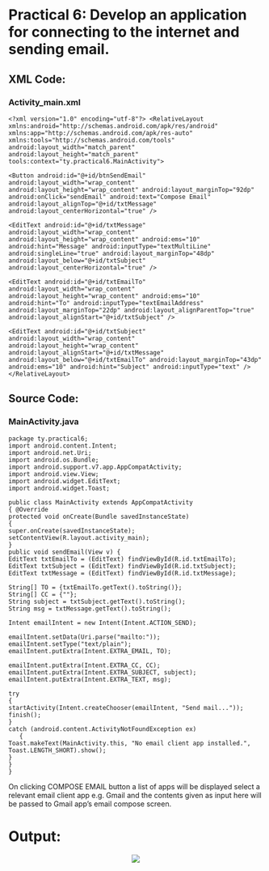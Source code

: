 # Practical 6: Develop an application for connecting to the internet and sending email. 

## XML Code: 
### Activity_main.xml

    <?xml version="1.0" encoding="utf-8"?> <RelativeLayout xmlns:android="http://schemas.android.com/apk/res/android" xmlns:app="http://schemas.android.com/apk/res-auto" xmlns:tools="http://schemas.android.com/tools" android:layout_width="match_parent" android:layout_height="match_parent" tools:context="ty.practical6.MainActivity">

    <Button android:id="@+id/btnSendEmail" android:layout_width="wrap_content" android:layout_height="wrap_content" android:layout_marginTop="92dp" android:onClick="sendEmail" android:text="Compose Email" android:layout_alignTop="@+id/txtMessage" android:layout_centerHorizontal="true" />

    <EditText android:id="@+id/txtMessage" android:layout_width="wrap_content" android:layout_height="wrap_content" android:ems="10" android:hint="Message" android:inputType="textMultiLine" android:singleLine="true" android:layout_marginTop="48dp" android:layout_below="@+id/txtSubject"
    android:layout_centerHorizontal="true" />

    <EditText android:id="@+id/txtEmailTo" android:layout_width="wrap_content" android:layout_height="wrap_content" android:ems="10" android:hint="To" android:inputType="textEmailAddress" android:layout_marginTop="22dp" android:layout_alignParentTop="true" android:layout_alignStart="@+id/txtSubject" />

    <EditText android:id="@+id/txtSubject" android:layout_width="wrap_content" android:layout_height="wrap_content" android:layout_alignStart="@+id/txtMessage" android:layout_below="@+id/txtEmailTo" android:layout_marginTop="43dp" android:ems="10" android:hint="Subject" android:inputType="text" /> 
    </RelativeLayout>


## Source Code: 
### MainActivity.java

    package ty.practical6; 
    import android.content.Intent; 
    import android.net.Uri; 
    import android.os.Bundle; 
    import android.support.v7.app.AppCompatActivity;
    import android.view.View; 
    import android.widget.EditText; 
    import android.widget.Toast;

    public class MainActivity extends AppCompatActivity 
    { @Override 
    protected void onCreate(Bundle savedInstanceState) 
    { 
    super.onCreate(savedInstanceState); 
    setContentView(R.layout.activity_main); 
    }
    public void sendEmail(View v) {
    EditText txtEmailTo = (EditText) findViewById(R.id.txtEmailTo); 
    EditText txtSubject = (EditText) findViewById(R.id.txtSubject); 
    EditText txtMessage = (EditText) findViewById(R.id.txtMessage);
    
    String[] TO = {txtEmailTo.getText().toString()}; 
    String[] CC = {""}; 
    String subject = txtSubject.getText().toString();
    String msg = txtMessage.getText().toString();

    Intent emailIntent = new Intent(Intent.ACTION_SEND);
    
    emailIntent.setData(Uri.parse("mailto:")); 
    emailIntent.setType("text/plain"); 
    emailIntent.putExtra(Intent.EXTRA_EMAIL, TO);

    emailIntent.putExtra(Intent.EXTRA_CC, CC); 
    emailIntent.putExtra(Intent.EXTRA_SUBJECT, subject); 
    emailIntent.putExtra(Intent.EXTRA_TEXT, msg);

    try 
    { 
    startActivity(Intent.createChooser(emailIntent, "Send mail...")); 
    finish(); 
    }
    catch (android.content.ActivityNotFoundException ex) 
       { 
    Toast.makeText(MainActivity.this, "No email client app installed.", Toast.LENGTH_SHORT).show(); 
    }
    } 
    }
    
On clicking COMPOSE EMAIL button a list of apps will be displayed select a relevant email client app e.g. Gmail and the contents given as input here will be passed to Gmail app’s email compose screen.

# Output:
<p align="center">
<img src="https://github.com/saksham148/M_A_D/blob/master/o6.PNG?raw=true" />
</p>



